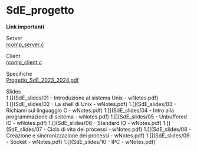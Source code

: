# SdE_progetto
  
**Link importanti**  
  
  Server  
  [rcomp_server.c](rcomp_server.c)  
    
  Client  
  [rcomp_client.c](rcomp_client.c) 
    
  Specifiche  
  [Progetto_SdE_2023_2024.pdf](Progetto_SdE_2023_2024.pdf)

  Slides  
   1.[](SdE_slides/01 - Introduzione al sistema Unix - wNotes.pdf)  
   1.[](SdE_slides/02 - La shell di Unix - wNotes.pdf) 
   1.[](SdE_slides/03 - Richiami sul linguaggio C - wNotes.pdf) 
   1.[](SdE_slides/04 - Intro alla programmazione di sistema - wNotes.pdf) 
   1.[](SdE_slides/05 - Unbuffered IO - wNotes.pdf) 
   1.[](SdE_slides/06 - Standard IO - wNotes.pdf) 
   1.[](SdE_slides/07 - Ciclo di vita dei processi - wNotes.pdf) 
   1.[](SdE_slides/08 - Creazione e sincronizzazione dei processi - wNotes.pdf) 
   1.[](SdE_slides/09 - Socket - wNotes.pdf) 
   1.[](SdE_slides/10 - IPC - wNotes.pdf) 

